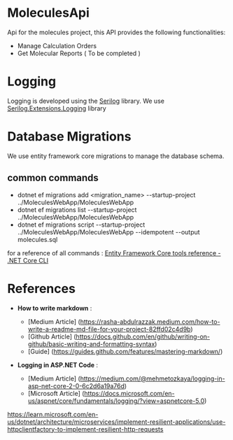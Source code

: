 # MoleculesApi
Api for the molecules project, this API provides the following functionalities:

- Manage Calculation Orders
- Get Molecular Reports ( To be completed )


# Logging

Logging is developed using the [Serilog](https://serilog.net/) library.
We use [Serilog.Extensions.Logging](https://github.com/serilog/serilog-extensions-logging) library


# Database Migrations

We use entity framework core migrations to manage the database schema.

## common commands

- dotnet ef migrations add <migration_name>  --startup-project ../MoleculesWebApp/MoleculesWebApp
- dotnet ef migrations list --startup-project ../MoleculesWebApp/MoleculesWebApp
- dotnet ef migrations script --startup-project ../MoleculesWebApp/MoleculesWebApp --idempotent --output molecules.sql

for a reference of all commands : [Entity Framework Core tools reference - .NET Core CLI](https://learn.microsoft.com/en-us/ef/core/cli/dotnet)


# References
- **How to write markdown** :
	- [Medium Article] (https://rasha-abdulrazzak.medium.com/how-to-write-a-readme-md-file-for-your-project-82ffd02c4d9b)
	- [Github Article] (https://docs.github.com/en/github/writing-on-github/basic-writing-and-formatting-syntax)
	- [Guide] (https://guides.github.com/features/mastering-markdown/)

- **Logging in ASP.NET Code** :
	- [Medium Article] (https://medium.com/@mehmetozkaya/logging-in-asp-net-core-2-0-6c2d6a19a76d)
	- [Microsoft Article] (https://docs.microsoft.com/en-us/aspnet/core/fundamentals/logging/?view=aspnetcore-5.0)


https://learn.microsoft.com/en-us/dotnet/architecture/microservices/implement-resilient-applications/use-httpclientfactory-to-implement-resilient-http-requests
